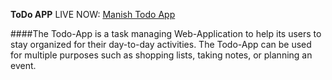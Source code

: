 **ToDo APP**
LIVE NOW: [Manish Todo App](https://manishtodoweb.ccbp.tech/)

####The Todo-App is a task managing Web-Application to help its users to stay organized for their day-to-day activities.
The Todo-App can be used for multiple purposes such as shopping lists, taking notes, or planning an event.
